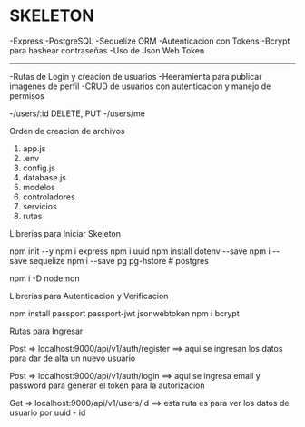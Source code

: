 # SKELETON

-Express
-PostgreSQL
-Sequelize ORM
-Autenticacion con Tokens
-Bcrypt para hashear contraseñas
-Uso de Json Web Token

---

-Rutas de Login y creacion de usuarios
-Heeramienta para publicar imagenes de perfil
-CRUD de usuarios con autenticacion y manejo de permisos

-/users/:id DELETE, PUT
-/users/me

Orden de creacion de archivos
1. app.js
2. .env
3. config.js
4. database.js
5. modelos
6. controladores
7. servicios
8. rutas

Librerias para Iniciar Skeleton

npm init --y
npm i express
npm i uuid
npm install dotenv --save
npm i --save sequelize
npm i --save pg pg-hstore # postgres

npm i -D nodemon

Librerias para Autenticacion y Verificacion

npm install passport passport-jwt jsonwebtoken
npm i bcrypt

Rutas para Ingresar

Post => localhost:9000/api/v1/auth/register ==> aqui se ingresan los datos para dar de alta un nuevo usuario

Post => localhost:9000/api/v1/auth/login ==> aqui se ingresa email y password para generar el token para la autorizacion

Get => localhost:9000/api/v1/users/id ==> esta ruta es para ver los datos de usuario por uuid - id



